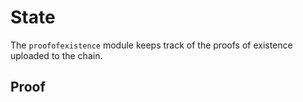 # State

The `proofofexistence` module keeps track of the proofs of existence uploaded to the chain.

## Proof